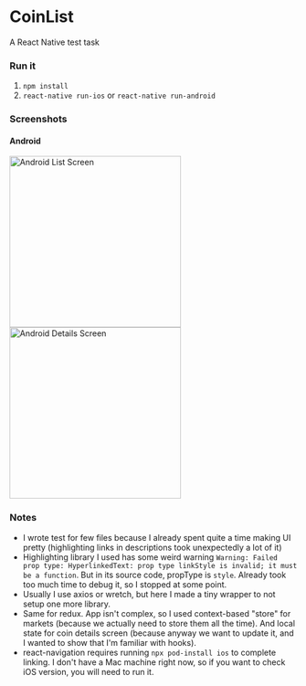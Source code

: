 # CoinList

A React Native test task

### Run it
1. `npm install`
2. `react-native run-ios` or `react-native run-android`

### Screenshots

#### Android

<img alt="Android List Screen" src="https://i.imgur.com/kB06wTv.png" width="300">
<img alt="Android Details Screen" src="https://i.imgur.com/R0AYkwi.png" width="300">

### Notes

- I wrote test for few files because I already spent quite a time making UI pretty (highlighting links in descriptions took unexpectedly a lot of it)
- Highlighting library I used has some weird warning `Warning: Failed prop type: HyperlinkedText: prop type linkStyle is invalid; it must be a function`. But in its source code, propType is `style`. Already took too much time to debug it, so I stopped at some point.
- Usually I use axios or wretch, but here I made a tiny wrapper to not setup one more library.
- Same for redux. App isn't complex, so I used context-based "store" for markets (because we actually need to store them all the time). And local state for coin details screen (because anyway we want to update it, and I wanted to show that I'm familiar with hooks).
- react-navigation requires running `npx pod-install ios` to complete linking. I don't have a Mac machine right now, so if you want to check iOS version, you will need to run it.
